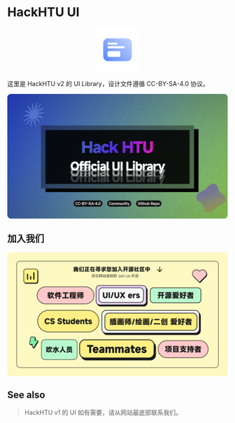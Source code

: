 # HackHTU UI

<p align="center">
   <img src="icon.svg" alt="icon" width="100" height="100"/>
</p>

这里是 HackHTU v2 的 UI Library，设计文件遵循 CC-BY-SA-4.0 协议。

<a href="https://www.figma.com/design/dg892ShubXBBfJQ8PANbMk/UI?node-id=0-1&t=voNFXUZztkQaqr5C-1">
<img src="public/Cover.png" alt="Figma Design" align=center />
</a>

## 加入我们

<a href="https://github.com/HackHTU">
 <img src="public/JoinUs.png" alt="Figma Design" align=center />
</a>

## See also

> HackHTU v1 的 UI 如有需要，请从网站最底部联系我们。
